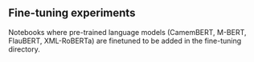 ## Fine-tuning experiments


Notebooks where pre-trained language models (CamemBERT, M-BERT, FlauBERT, XML-RoBERTa) are finetuned to be added in the fine-tuning directory.
